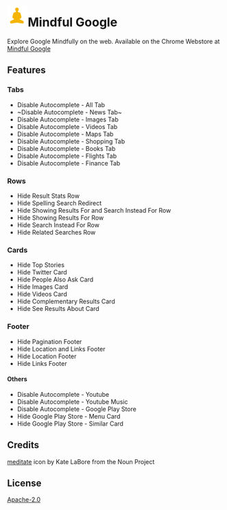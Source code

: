 
![Mindful Google](images/mindful48.png "Logo Title Text 1")Mindful Google
==========

Explore Google Mindfully on the web. Available on the Chrome Webstore at [Mindful Google](https://chrome.google.com/webstore/detail/mindful-google/aaaaaaaaaaaaaaaaaaaaaaaaaaaaa)


Features
-----
### Tabs

- Disable Autocomplete - All Tab
- ~Disable Autocomplete - News Tab~
- Disable Autocomplete - Images Tab
- Disable Autocomplete - Videos Tab
- Disable Autocomplete - Maps Tab
- Disable Autocomplete - Shopping Tab
- Disable Autocomplete - Books Tab
- Disable Autocomplete - Flights Tab
- Disable Autocomplete - Finance Tab

### Rows

- Hide Result Stats Row
- Hide Spelling Search Redirect
- Hide Showing Results For and Search Instead For Row
- Hide Showing Results For Row
- Hide Search Instead For Row
- Hide Related Searches Row

### Cards

- Hide Top Stories
- Hide Twitter Card
- Hide People Also Ask Card
- Hide Images Card
- Hide Videos Card
- Hide Complementary Results Card
- Hide See Results About Card

### Footer

- Hide Pagination Footer
- Hide Location and Links Footer
- Hide Location Footer
- Hide Links Footer

#### Others

- Disable Autocomplete - Youtube
- Disable Autocomplete - Youtube Music
- Disable Autocomplete - Google Play Store
- Hide Google Play Store - Menu Card
- Hide Google Play Store - Similar Card

Credits
-----
[meditate](https://thenounproject.com/term/meditate/127690/) icon by Kate LaBore from the Noun Project

License
-----

[Apache-2.0](https://opensource.org/licenses/Apache-2.0)
